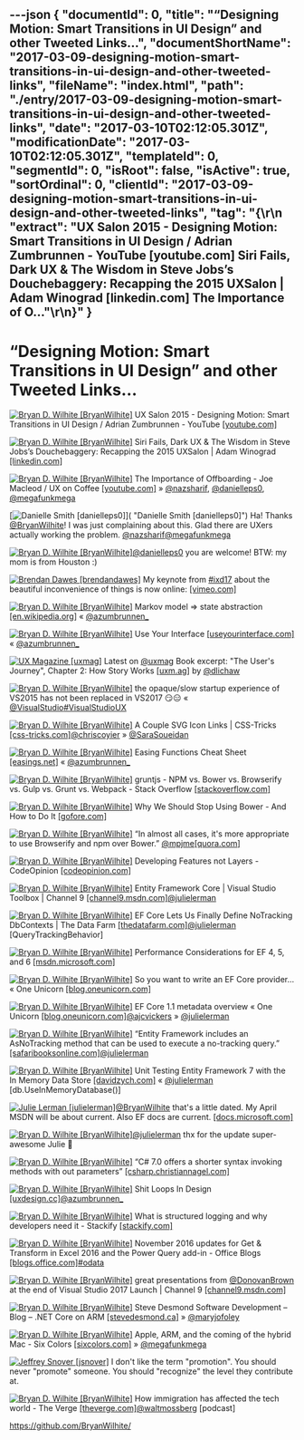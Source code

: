 ---json
{
  "documentId": 0,
  "title": "“Designing Motion: Smart Transitions in UI Design” and other Tweeted Links…",
  "documentShortName": "2017-03-09-designing-motion-smart-transitions-in-ui-design-and-other-tweeted-links",
  "fileName": "index.html",
  "path": "./entry/2017-03-09-designing-motion-smart-transitions-in-ui-design-and-other-tweeted-links",
  "date": "2017-03-10T02:12:05.301Z",
  "modificationDate": "2017-03-10T02:12:05.301Z",
  "templateId": 0,
  "segmentId": 0,
  "isRoot": false,
  "isActive": true,
  "sortOrdinal": 0,
  "clientId": "2017-03-09-designing-motion-smart-transitions-in-ui-design-and-other-tweeted-links",
  "tag": "{\r\n  \"extract\": \"UX Salon 2015 - Designing Motion: Smart Transitions in UI Design / Adrian Zumbrunnen - YouTube [youtube.com] Siri Fails, Dark UX & The Wisdom in Steve Jobs’s Douchebaggery: Recapping the 2015 UXSalon | Adam Winograd [linkedin.com] The Importance of O...\"\r\n}"
}
---

# “Designing Motion: Smart Transitions in UI Design” and other Tweeted Links…

[<img alt="Bryan D. Wilhite [BryanWilhite]" src="https://songhay.blob.core.windows.net/shared-social-twitter/BryanWilhite.jpeg">](http://songhayblog.azurewebsites.net/ "Bryan D. Wilhite [BryanWilhite]") UX Salon 2015 - Designing Motion: Smart Transitions in UI Design / Adrian Zumbrunnen - YouTube [[youtube.com]](https://www.youtube.com/watch?v=NaqKjp14Xbg)

[<img alt="Bryan D. Wilhite [BryanWilhite]" src="https://songhay.blob.core.windows.net/shared-social-twitter/BryanWilhite.jpeg">](http://songhayblog.azurewebsites.net/ "Bryan D. Wilhite [BryanWilhite]") Siri Fails, Dark UX & The Wisdom in Steve Jobs’s Douchebaggery: Recapping the 2015 UXSalon | Adam Winograd [[linkedin.com]](https://www.linkedin.com/pulse/siri-fails-dark-ux-wisdom-steve-jobss-douchebaggery-2015-winograd)

[<img alt="Bryan D. Wilhite [BryanWilhite]" src="https://songhay.blob.core.windows.net/shared-social-twitter/BryanWilhite.jpeg">](http://songhayblog.azurewebsites.net/ "Bryan D. Wilhite [BryanWilhite]") The Importance of Offboarding - Joe Macleod / UX on Coffee [[youtube.com]](https://www.youtube.com/watch?v=BQo3SxElg2E) » [@nazsharif](http://twitter.com/nazsharif), [@danielleps0](http://twitter.com/danielleps0), [@megafunkmega](http://twitter.com/megafunkmega)

[<img alt="Danielle Smith [danielleps0]" src="https://songhay.blob.core.windows.net/shared-social-twitter/danielleps0.jpg">]( "Danielle Smith [danielleps0]") Ha! Thanks [@BryanWilhite](http://twitter.com/BryanWilhite)! I was just complaining about this. Glad there are UXers actually working the problem. [@nazsharif](http://twitter.com/nazsharif)[@megafunkmega](http://twitter.com/megafunkmega)

[<img alt="Bryan D. Wilhite [BryanWilhite]" src="https://songhay.blob.core.windows.net/shared-social-twitter/BryanWilhite.jpeg">](http://songhayblog.azurewebsites.net/ "Bryan D. Wilhite [BryanWilhite]")[@danielleps0](http://twitter.com/danielleps0) you are welcome! BTW: my mom is from Houston :)

[<img alt="Brendan Dawes [brendandawes]" src="https://songhay.blob.core.windows.net/shared-social-twitter/brendandawes.jpg">](http://www.brendandawes.com/ "Brendan Dawes [brendandawes]") My keynote from [#ixd17](http://twitter.com/search?q=%23ixd17) about the beautiful inconvenience of things is now online: [[vimeo.com]](https://vimeo.com/204279123)

[<img alt="Bryan D. Wilhite [BryanWilhite]" src="https://songhay.blob.core.windows.net/shared-social-twitter/BryanWilhite.jpeg">](http://songhayblog.azurewebsites.net/ "Bryan D. Wilhite [BryanWilhite]") Markov model => state abstraction [[en.wikipedia.org]](https://en.wikipedia.org/wiki/Markov_model) « [@azumbrunnen_](http://twitter.com/azumbrunnen_)

[<img alt="Bryan D. Wilhite [BryanWilhite]" src="https://songhay.blob.core.windows.net/shared-social-twitter/BryanWilhite.jpeg">](http://songhayblog.azurewebsites.net/ "Bryan D. Wilhite [BryanWilhite]") Use Your Interface [[useyourinterface.com]](http://useyourinterface.com) « [@azumbrunnen_](http://twitter.com/azumbrunnen_)

[<img alt="UX Magazine [uxmag]" src="https://songhay.blob.core.windows.net/shared-social-twitter/uxmag.png">](http://uxmag.com/ "UX Magazine [uxmag]") Latest on [@uxmag](http://twitter.com/uxmag) Book excerpt: "The User's Journey", Chapter 2: How Story Works [[uxm.ag]](http://uxm.ag/2mv) by [@dlichaw](http://twitter.com/dlichaw)

[<img alt="Bryan D. Wilhite [BryanWilhite]" src="https://songhay.blob.core.windows.net/shared-social-twitter/BryanWilhite.jpeg">](http://songhayblog.azurewebsites.net/ "Bryan D. Wilhite [BryanWilhite]") the opaque/slow startup experience of VS2015 has not been replaced in VS2017 😏😑 « [@VisualStudio](http://twitter.com/VisualStudio)[#VisualStudioUX](http://twitter.com/search?q=%23VisualStudioUX)

[<img alt="Bryan D. Wilhite [BryanWilhite]" src="https://songhay.blob.core.windows.net/shared-social-twitter/BryanWilhite.jpeg">](http://songhayblog.azurewebsites.net/ "Bryan D. Wilhite [BryanWilhite]") A Couple SVG Icon Links | CSS-Tricks [[css-tricks.com]](https://css-tricks.com/couple-svg-icon-links/)[@chriscoyier](http://twitter.com/chriscoyier) » [@SaraSoueidan](http://twitter.com/SaraSoueidan)

[<img alt="Bryan D. Wilhite [BryanWilhite]" src="https://songhay.blob.core.windows.net/shared-social-twitter/BryanWilhite.jpeg">](http://songhayblog.azurewebsites.net/ "Bryan D. Wilhite [BryanWilhite]") Easing Functions Cheat Sheet [[easings.net]](http://easings.net/) « [@azumbrunnen_](http://twitter.com/azumbrunnen_)

[<img alt="Bryan D. Wilhite [BryanWilhite]" src="https://songhay.blob.core.windows.net/shared-social-twitter/BryanWilhite.jpeg">](http://songhayblog.azurewebsites.net/ "Bryan D. Wilhite [BryanWilhite]") gruntjs - NPM vs. Bower vs. Browserify vs. Gulp vs. Grunt vs. Webpack - Stack Overflow [[stackoverflow.com]](http://stackoverflow.com/questions/35062852/npm-vs-bower-vs-browserify-vs-gulp-vs-grunt-vs-webpack)

[<img alt="Bryan D. Wilhite [BryanWilhite]" src="https://songhay.blob.core.windows.net/shared-social-twitter/BryanWilhite.jpeg">](http://songhayblog.azurewebsites.net/ "Bryan D. Wilhite [BryanWilhite]") Why We Should Stop Using Bower - And How to Do It [[gofore.com]](https://gofore.com/stop-using-bower/)

[<img alt="Bryan D. Wilhite [BryanWilhite]" src="https://songhay.blob.core.windows.net/shared-social-twitter/BryanWilhite.jpeg">](http://songhayblog.azurewebsites.net/ "Bryan D. Wilhite [BryanWilhite]") “In almost all cases, it's more appropriate to use Browserify and npm over Bower.” [@mpjme](http://twitter.com/mpjme)[[quora.com]](https://www.quora.com/Why-use-Bower-when-there-is-npm)

[<img alt="Bryan D. Wilhite [BryanWilhite]" src="https://songhay.blob.core.windows.net/shared-social-twitter/BryanWilhite.jpeg">](http://songhayblog.azurewebsites.net/ "Bryan D. Wilhite [BryanWilhite]") Developing Features not Layers - CodeOpinion [[codeopinion.com]](http://codeopinion.com/developing-features-not-layers/)

[<img alt="Bryan D. Wilhite [BryanWilhite]" src="https://songhay.blob.core.windows.net/shared-social-twitter/BryanWilhite.jpeg">](http://songhayblog.azurewebsites.net/ "Bryan D. Wilhite [BryanWilhite]") Entity Framework Core | Visual Studio Toolbox | Channel 9 [[channel9.msdn.com]](https://channel9.msdn.com/Shows/Visual-Studio-Toolbox/Entity-Framework-Core)[@julielerman](http://twitter.com/julielerman)

[<img alt="Bryan D. Wilhite [BryanWilhite]" src="https://songhay.blob.core.windows.net/shared-social-twitter/BryanWilhite.jpeg">](http://songhayblog.azurewebsites.net/ "Bryan D. Wilhite [BryanWilhite]") EF Core Lets Us Finally Define NoTracking DbContexts | The Data Farm [[thedatafarm.com]](http://thedatafarm.com/data-access/ef-core-lets-us-finally-define-notracking-dbcontexts/)[@julielerman](http://twitter.com/julielerman) [QueryTrackingBehavior]

[<img alt="Bryan D. Wilhite [BryanWilhite]" src="https://songhay.blob.core.windows.net/shared-social-twitter/BryanWilhite.jpeg">](http://songhayblog.azurewebsites.net/ "Bryan D. Wilhite [BryanWilhite]") Performance Considerations for EF 4, 5, and 6 [[msdn.microsoft.com]](https://msdn.microsoft.com/en-us/library/hh949853(v=vs.113).aspx)

[<img alt="Bryan D. Wilhite [BryanWilhite]" src="https://songhay.blob.core.windows.net/shared-social-twitter/BryanWilhite.jpeg">](http://songhayblog.azurewebsites.net/ "Bryan D. Wilhite [BryanWilhite]") So you want to write an EF Core provider… « One Unicorn [[blog.oneunicorn.com]](https://blog.oneunicorn.com/2016/11/11/so-you-want-to-write-an-ef-core-provider/)

[<img alt="Bryan D. Wilhite [BryanWilhite]" src="https://songhay.blob.core.windows.net/shared-social-twitter/BryanWilhite.jpeg">](http://songhayblog.azurewebsites.net/ "Bryan D. Wilhite [BryanWilhite]") EF Core 1.1 metadata overview « One Unicorn [[blog.oneunicorn.com]](https://blog.oneunicorn.com/2016/11/09/ef-core-1-1-metadata-overview/)[@ajcvickers](http://twitter.com/ajcvickers) » [@julielerman](http://twitter.com/julielerman)

[<img alt="Bryan D. Wilhite [BryanWilhite]" src="https://songhay.blob.core.windows.net/shared-social-twitter/BryanWilhite.jpeg">](http://songhayblog.azurewebsites.net/ "Bryan D. Wilhite [BryanWilhite]") “Entity Framework includes an AsNoTracking method that can be used to execute a no-tracking query.” [[safaribooksonline.com]](https://www.safaribooksonline.com/library/view/programming-entity-framework/9781449331825/ch03s06.html)[@julielerman](http://twitter.com/julielerman)

[<img alt="Bryan D. Wilhite [BryanWilhite]" src="https://songhay.blob.core.windows.net/shared-social-twitter/BryanWilhite.jpeg">](http://songhayblog.azurewebsites.net/ "Bryan D. Wilhite [BryanWilhite]") Unit Testing Entity Framework 7 with the In Memory Data Store [[davidzych.com]](https://davidzych.com/unit-testing-entity-framework-7-with-the-in-memory-data-store/) « [@julielerman](http://twitter.com/julielerman) [db.UseInMemoryDatabase()]

[<img alt="Julie Lerman [julielerman]" src="https://songhay.blob.core.windows.net/shared-social-twitter/julielerman.jpeg">](http://about.me/julielerman "Julie Lerman [julielerman]")[@BryanWilhite](http://twitter.com/BryanWilhite) that's a little dated. My April MSDN will be about current. Also EF docs are current. [[docs.microsoft.com]](https://docs.microsoft.com/en-us/ef/core/providers/in-memory/)

[<img alt="Bryan D. Wilhite [BryanWilhite]" src="https://songhay.blob.core.windows.net/shared-social-twitter/BryanWilhite.jpeg">](http://songhayblog.azurewebsites.net/ "Bryan D. Wilhite [BryanWilhite]")[@julielerman](http://twitter.com/julielerman) thx for the update super-awesome Julie 🤠

[<img alt="Bryan D. Wilhite [BryanWilhite]" src="https://songhay.blob.core.windows.net/shared-social-twitter/BryanWilhite.jpeg">](http://songhayblog.azurewebsites.net/ "Bryan D. Wilhite [BryanWilhite]") “C# 7.0 offers a shorter syntax invoking methods with out parameters” [[csharp.christiannagel.com]](https://csharp.christiannagel.com/2017/02/01/refreturns/)

[<img alt="Bryan D. Wilhite [BryanWilhite]" src="https://songhay.blob.core.windows.net/shared-social-twitter/BryanWilhite.jpeg">](http://songhayblog.azurewebsites.net/ "Bryan D. Wilhite [BryanWilhite]") Shit Loops In Design [[uxdesign.cc]](https://uxdesign.cc/shit-loops-in-design-7f987baf6cec#.dbdwx3s48)[@azumbrunnen_](http://twitter.com/azumbrunnen_)

[<img alt="Bryan D. Wilhite [BryanWilhite]" src="https://songhay.blob.core.windows.net/shared-social-twitter/BryanWilhite.jpeg">](http://songhayblog.azurewebsites.net/ "Bryan D. Wilhite [BryanWilhite]") What is structured logging and why developers need it - Stackify [[stackify.com]](https://stackify.com/what-is-structured-logging-and-why-developers-need-it/)

[<img alt="Bryan D. Wilhite [BryanWilhite]" src="https://songhay.blob.core.windows.net/shared-social-twitter/BryanWilhite.jpeg">](http://songhayblog.azurewebsites.net/ "Bryan D. Wilhite [BryanWilhite]") November 2016 updates for Get & Transform in Excel 2016 and the Power Query add-in - Office Blogs [[blogs.office.com]](https://blogs.office.com/2016/12/01/november-2016-updates-for-get-transform-in-excel-2016-and-the-power-query-add-in/)[#odata](http://twitter.com/search?q=%23odata)

[<img alt="Bryan D. Wilhite [BryanWilhite]" src="https://songhay.blob.core.windows.net/shared-social-twitter/BryanWilhite.jpeg">](http://songhayblog.azurewebsites.net/ "Bryan D. Wilhite [BryanWilhite]") great presentations from [@DonovanBrown](http://twitter.com/DonovanBrown) at the end of Visual Studio 2017 Launch | Channel 9 [[channel9.msdn.com]](https://channel9.msdn.com/events/Visual-Studio/Visual-Studio-2017-Launch/100)

[<img alt="Bryan D. Wilhite [BryanWilhite]" src="https://songhay.blob.core.windows.net/shared-social-twitter/BryanWilhite.jpeg">](http://songhayblog.azurewebsites.net/ "Bryan D. Wilhite [BryanWilhite]") Steve Desmond Software Development – Blog – .NET Core on ARM [[stevedesmond.ca]](https://stevedesmond.ca/blog/net-core-on-arm) » [@maryjofoley](http://twitter.com/maryjofoley)

[<img alt="Bryan D. Wilhite [BryanWilhite]" src="https://songhay.blob.core.windows.net/shared-social-twitter/BryanWilhite.jpeg">](http://songhayblog.azurewebsites.net/ "Bryan D. Wilhite [BryanWilhite]") Apple, ARM, and the coming of the hybrid Mac - Six Colors [[sixcolors.com]](https://sixcolors.com/post/2017/02/apple-arm-and-the-coming-of-the-hybrid-mac/) » [@megafunkmega](http://twitter.com/megafunkmega)

[<img alt="Jeffrey Snover [jsnover]" src="https://songhay.blob.core.windows.net/shared-social-twitter/jsnover.jpg">](http://jsnover.com/ "Jeffrey Snover [jsnover]") I don't like the term "promotion". You should never "promote" someone. You should "recognize" the level they contribute at.

[<img alt="Bryan D. Wilhite [BryanWilhite]" src="https://songhay.blob.core.windows.net/shared-social-twitter/BryanWilhite.jpeg">](http://songhayblog.azurewebsites.net/ "Bryan D. Wilhite [BryanWilhite]") How immigration has affected the tech world - The Verge [[theverge.com]](http://www.theverge.com/2017/2/2/14484346/ctrl-walt-delete-podcast-tech-immigration-samsung-curved-screen)[@waltmossberg](http://twitter.com/waltmossberg) [podcast]

<https://github.com/BryanWilhite/>
